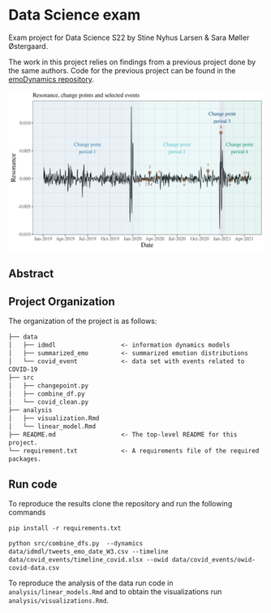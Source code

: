 # Data Science exam
Exam project for Data Science S22 by Stine Nyhus Larsen &amp; Sara Møller Østergaard.

The work in this project relies on findings from a previous project done by the same authors. Code for the previous project can be found in the [emoDynamics repository](https://github.com/saraoe/emoDynamics).

![resonance_change_points](fig/resonance_cp_events.png)

## Abstract

## Project Organization
The organization of the project is as follows:

```
├── data     
│   ├── idmdl                  <- information dynamics models
│   ├── summarized_emo         <- summarized emotion distributions
│   └── covid_event            <- data set with events related to COVID-19
├── src                        
│   ├── changepoint.py
│   ├── combine_df.py
│   └── covid_clean.py
├── analysis
│   ├── visualization.Rmd
│   └── linear_model.Rmd       
├── README.md                  <- The top-level README for this project.
└── requirement.txt            <- A requirements file of the required packages.
```

## Run code
To reproduce the results clone the repository and run the following commands
```
pip install -r requirements.txt
```
```
python src/combine_dfs.py  --dynamics data/idmdl/tweets_emo_date_W3.csv --timeline data/covid_events/timeline_covid.xlsx --owid data/covid_events/owid-covid-data.csv
```
To reproduce the analysis of the data run code in ```analysis/linear_models.Rmd``` and to obtain the visualizations run ```analysis/visualizations.Rmd```. 
